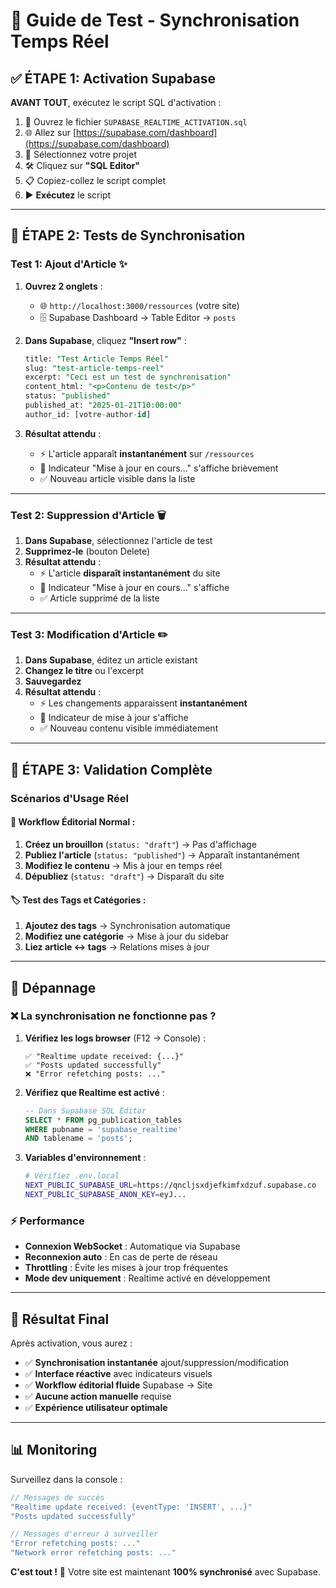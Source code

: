 # 🔄 Guide de Test - Synchronisation Temps Réel

## ✅ **ÉTAPE 1: Activation Supabase**

**AVANT TOUT**, exécutez le script SQL d'activation :

1. 📁 Ouvrez le fichier `SUPABASE_REALTIME_ACTIVATION.sql`
2. 🌐 Allez sur [https://supabase.com/dashboard](https://supabase.com/dashboard)
3. 🎯 Sélectionnez votre projet
4. 🛠️ Cliquez sur **"SQL Editor"**
5. 📋 Copiez-collez le script complet
6. ▶️ **Exécutez** le script

---

## 🧪 **ÉTAPE 2: Tests de Synchronisation**

### **Test 1: Ajout d'Article** ✨

1. **Ouvrez 2 onglets** :
   - 🌐 `http://localhost:3000/ressources` (votre site)
   - 🗄️ Supabase Dashboard → Table Editor → `posts`

2. **Dans Supabase**, cliquez **"Insert row"** :
   ```sql
   title: "Test Article Temps Réel"
   slug: "test-article-temps-reel"
   excerpt: "Ceci est un test de synchronisation"
   content_html: "<p>Contenu de test</p>"
   status: "published"
   published_at: "2025-01-21T10:00:00"
   author_id: [votre-author-id]
   ```

3. **Résultat attendu** :
   - ⚡ L'article apparaît **instantanément** sur `/ressources`
   - 🔄 Indicateur "Mise à jour en cours..." s'affiche brièvement
   - ✅ Nouveau article visible dans la liste

---

### **Test 2: Suppression d'Article** 🗑️

1. **Dans Supabase**, sélectionnez l'article de test
2. **Supprimez-le** (bouton Delete)
3. **Résultat attendu** :
   - ⚡ L'article **disparaît instantanément** du site
   - 🔄 Indicateur "Mise à jour en cours..." s'affiche
   - ✅ Article supprimé de la liste

---

### **Test 3: Modification d'Article** ✏️

1. **Dans Supabase**, éditez un article existant
2. **Changez le titre** ou l'excerpt
3. **Sauvegardez**
4. **Résultat attendu** :
   - ⚡ Les changements apparaissent **instantanément**
   - 🔄 Indicateur de mise à jour s'affiche
   - ✅ Nouveau contenu visible immédiatement

---

## 🎯 **ÉTAPE 3: Validation Complète**

### **Scénarios d'Usage Réel**

#### **📝 Workflow Éditorial Normal** :
1. **Créez un brouillon** (`status: "draft"`) → Pas d'affichage
2. **Publiez l'article** (`status: "published"`) → Apparaît instantanément
3. **Modifiez le contenu** → Mis à jour en temps réel
4. **Dépubliez** (`status: "draft"`) → Disparaît du site

#### **🏷️ Test des Tags et Catégories** :
1. **Ajoutez des tags** → Synchronisation automatique
2. **Modifiez une catégorie** → Mise à jour du sidebar
3. **Liez article ↔ tags** → Relations mises à jour

---

## 🚨 **Dépannage**

### **❌ La synchronisation ne fonctionne pas ?**

1. **Vérifiez les logs browser** (F12 → Console) :
   ```
   ✅ "Realtime update received: {...}"
   ✅ "Posts updated successfully"
   ❌ "Error refetching posts: ..."
   ```

2. **Vérifiez que Realtime est activé** :
   ```sql
   -- Dans Supabase SQL Editor
   SELECT * FROM pg_publication_tables
   WHERE pubname = 'supabase_realtime'
   AND tablename = 'posts';
   ```

3. **Variables d'environnement** :
   ```bash
   # Vérifiez .env.local
   NEXT_PUBLIC_SUPABASE_URL=https://qncljsxdjefkimfxdzuf.supabase.co
   NEXT_PUBLIC_SUPABASE_ANON_KEY=eyJ...
   ```

### **⚡ Performance**

- **Connexion WebSocket** : Automatique via Supabase
- **Reconnexion auto** : En cas de perte de réseau
- **Throttling** : Évite les mises à jour trop fréquentes
- **Mode dev uniquement** : Realtime activé en développement

---

## 🎉 **Résultat Final**

Après activation, vous aurez :

- ✅ **Synchronisation instantanée** ajout/suppression/modification
- ✅ **Interface réactive** avec indicateurs visuels
- ✅ **Workflow éditorial fluide** Supabase → Site
- ✅ **Aucune action manuelle** requise
- ✅ **Expérience utilisateur optimale**

---

## 📊 **Monitoring**

Surveillez dans la console :
```javascript
// Messages de succès
"Realtime update received: {eventType: 'INSERT', ...}"
"Posts updated successfully"

// Messages d'erreur à surveiller
"Error refetching posts: ..."
"Network error refetching posts: ..."
```

**C'est tout !** 🚀 Votre site est maintenant **100% synchronisé** avec Supabase.